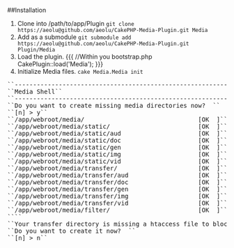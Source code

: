 ##Installation
1. Clone into /path/to/app/Plugin 
``git clone https://aeolu@github.com/aeolu/CakePHP-Media-Plugin.git Media``
2. Add as a submodule
``git submodule add https://aeolu@github.com/aeolu/CakePHP-Media-Plugin.git Plugin/Media``
3. Load the plugin.
{{{
    //Within you bootstrap.php
    CakePlugin::load('Media');
}}}
4. Initialize Media files.
``cake Media.Media init``
<pre>
``---------------------------------------------------------------``
``Media Shell``
``---------------------------------------------------------------``
``Do you want to create missing media directories now?  ``
``[n] > y``
``/app/webroot/media/                               [OK  ]``
``/app/webroot/media/static/                        [OK  ]``
``/app/webroot/media/static/aud                     [OK  ]``
``/app/webroot/media/static/doc                     [OK  ]``
``/app/webroot/media/static/gen                     [OK  ]``
``/app/webroot/media/static/img                     [OK  ]``
``/app/webroot/media/static/vid                     [OK  ]``
``/app/webroot/media/transfer/                      [OK  ]``
``/app/webroot/media/transfer/aud                   [OK  ]``
``/app/webroot/media/transfer/doc                   [OK  ]``
``/app/webroot/media/transfer/gen                   [OK  ]``
``/app/webroot/media/transfer/img                   [OK  ]``
``/app/webroot/media/transfer/vid                   [OK  ]``
``/app/webroot/media/filter/                        [OK  ]``
````
``Your transfer directory is missing a htaccess file to block requests.``
``Do you want to create it now?  ``
``[n] > n``
</pre>
